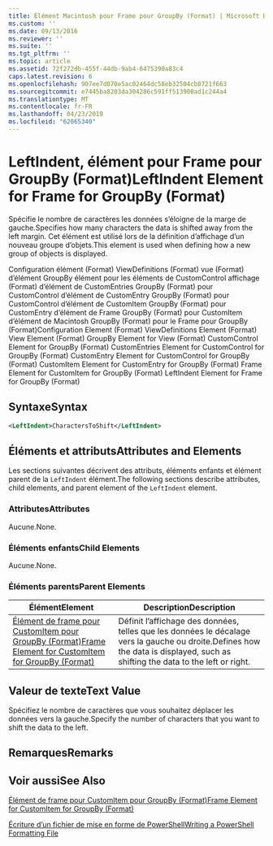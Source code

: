 ```yaml
---
title: Élément Macintosh pour Frame pour GroupBy (Format) | Microsoft Docs
ms.custom: ''
ms.date: 09/13/2016
ms.reviewer: ''
ms.suite: ''
ms.tgt_pltfrm: ''
ms.topic: article
ms.assetid: 72f272db-455f-44db-9ab4-6475390a83c4
caps.latest.revision: 6
ms.openlocfilehash: 907ee7d070e5ac02464dc58eb32504cb0721f663
ms.sourcegitcommit: e7445ba8203da304286c591ff513900ad1c244a4
ms.translationtype: MT
ms.contentlocale: fr-FR
ms.lasthandoff: 04/23/2019
ms.locfileid: "62065340"
---
```

# <a name="leftindent-element-for-frame-for-groupby-format"></a><span data-ttu-id="c83ee-102">LeftIndent, élément pour Frame pour GroupBy (Format)</span><span class="sxs-lookup"><span data-stu-id="c83ee-102">LeftIndent Element for Frame for GroupBy (Format)</span></span>

<span data-ttu-id="c83ee-103">Spécifie le nombre de caractères les données s’éloigne de la marge de gauche.</span><span class="sxs-lookup"><span data-stu-id="c83ee-103">Specifies how many characters the data is shifted away from the left margin.</span></span> <span data-ttu-id="c83ee-104">Cet élément est utilisé lors de la définition d’affichage d’un nouveau groupe d’objets.</span><span class="sxs-lookup"><span data-stu-id="c83ee-104">This element is used when defining how a new group of objects is displayed.</span></span>

<span data-ttu-id="c83ee-105">Configuration élément (Format) ViewDefinitions (Format) vue (Format) d’élément GroupBy élément pour les éléments de CustomControl affichage (Format) d’élément de CustomEntries GroupBy (Format) pour CustomControl d’élément de CustomEntry GroupBy (Format) pour CustomControl d’élément de CustomItem GroupBy (Format) pour CustomEntry d’élément de Frame GroupBy (Format) pour CustomItem d’élément de Macintosh GroupBy (Format) pour le Frame pour GroupBy (Format)</span><span class="sxs-lookup"><span data-stu-id="c83ee-105">Configuration Element (Format) ViewDefinitions Element (Format) View Element (Format) GroupBy Element for View (Format) CustomControl Element for GroupBy (Format) CustomEntries Element for CustomControl for GroupBy (Format) CustomEntry Element for CustomControl for GroupBy (Format) CustomItem Element for CustomEntry for GroupBy (Format) Frame Element for CustomItem for GroupBy (Format) LeftIndent Element for Frame for GroupBy (Format)</span></span>

## <a name="syntax"></a><span data-ttu-id="c83ee-106">Syntaxe</span><span class="sxs-lookup"><span data-stu-id="c83ee-106">Syntax</span></span>

```xml
<LeftIndent>CharactersToShift</LeftIndent>
```

## <a name="attributes-and-elements"></a><span data-ttu-id="c83ee-107">Éléments et attributs</span><span class="sxs-lookup"><span data-stu-id="c83ee-107">Attributes and Elements</span></span>

<span data-ttu-id="c83ee-108">Les sections suivantes décrivent des attributs, éléments enfants et élément parent de la `LeftIndent` élément.</span><span class="sxs-lookup"><span data-stu-id="c83ee-108">The following sections describe attributes, child elements, and parent element of the `LeftIndent` element.</span></span>

### <a name="attributes"></a><span data-ttu-id="c83ee-109">Attributes</span><span class="sxs-lookup"><span data-stu-id="c83ee-109">Attributes</span></span>

<span data-ttu-id="c83ee-110">Aucune.</span><span class="sxs-lookup"><span data-stu-id="c83ee-110">None.</span></span>

### <a name="child-elements"></a><span data-ttu-id="c83ee-111">Éléments enfants</span><span class="sxs-lookup"><span data-stu-id="c83ee-111">Child Elements</span></span>

<span data-ttu-id="c83ee-112">Aucune.</span><span class="sxs-lookup"><span data-stu-id="c83ee-112">None.</span></span>

### <a name="parent-elements"></a><span data-ttu-id="c83ee-113">Éléments parents</span><span class="sxs-lookup"><span data-stu-id="c83ee-113">Parent Elements</span></span>

|<span data-ttu-id="c83ee-114">Élément</span><span class="sxs-lookup"><span data-stu-id="c83ee-114">Element</span></span>|<span data-ttu-id="c83ee-115">Description</span><span class="sxs-lookup"><span data-stu-id="c83ee-115">Description</span></span>|
|-------------|-----------------|
|[<span data-ttu-id="c83ee-116">Élément de frame pour CustomItem pour GroupBy (Format)</span><span class="sxs-lookup"><span data-stu-id="c83ee-116">Frame Element for CustomItem for GroupBy (Format)</span></span>](./frame-element-for-customitem-for-groupby-format.md)|<span data-ttu-id="c83ee-117">Définit l’affichage des données, telles que les données le décalage vers la gauche ou droite.</span><span class="sxs-lookup"><span data-stu-id="c83ee-117">Defines how the data is displayed, such as shifting the data to the left or right.</span></span>|

## <a name="text-value"></a><span data-ttu-id="c83ee-118">Valeur de texte</span><span class="sxs-lookup"><span data-stu-id="c83ee-118">Text Value</span></span>

<span data-ttu-id="c83ee-119">Spécifiez le nombre de caractères que vous souhaitez déplacer les données vers la gauche.</span><span class="sxs-lookup"><span data-stu-id="c83ee-119">Specify the number of characters that you want to shift the data to the left.</span></span>

## <a name="remarks"></a><span data-ttu-id="c83ee-120">Remarques</span><span class="sxs-lookup"><span data-stu-id="c83ee-120">Remarks</span></span>

## <a name="see-also"></a><span data-ttu-id="c83ee-121">Voir aussi</span><span class="sxs-lookup"><span data-stu-id="c83ee-121">See Also</span></span>

[<span data-ttu-id="c83ee-122">Élément de frame pour CustomItem pour GroupBy (Format)</span><span class="sxs-lookup"><span data-stu-id="c83ee-122">Frame Element for CustomItem for GroupBy (Format)</span></span>](./frame-element-for-customitem-for-groupby-format.md)

[<span data-ttu-id="c83ee-123">Écriture d’un fichier de mise en forme de PowerShell</span><span class="sxs-lookup"><span data-stu-id="c83ee-123">Writing a PowerShell Formatting File</span></span>](./writing-a-powershell-formatting-file.md)
